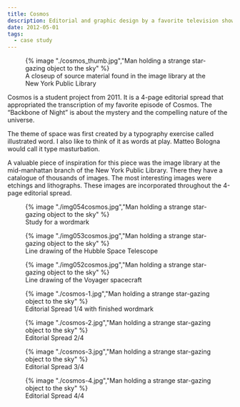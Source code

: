 ```yaml
---
title: Cosmos
description: Editorial and graphic design by a favorite television show
date: 2012-05-01
tags:
  - case study
---
```


<figure>
  {% image "./cosmos_thumb.jpg","Man holding a strange star-gazing object to the sky" %}
<figcaption>A closeup of source material found in the image library at the New York Public Library</figcaption>  
</figure>

Cosmos is a student project from 2011. It is a 4-page editorial spread that appropriated the transcription of my favorite episode of Cosmos. The “Backbone of Night” is about the mystery and the compelling nature of the universe.  

The theme of space was first created by a typography exercise called illustrated word. I also like to think of it as words at play. Matteo Bologna would call it type masturbation.

A valuable piece of inspiration for this piece was the image library at the mid-manhattan branch of the New York Public Library. There they have a catalogue of thousands of images. The most interesting images were etchings and lithographs. These images are incorporated throughout the 4-page editorial spread.

<figure>
  {% image "./img054cosmos.jpg","Man holding a strange star-gazing object to the sky" %}
<figcaption>Study for a wordmark</figcaption>  
</figure>
<figure>
  {% image "./img053cosmos.jpg","Man holding a strange star-gazing object to the sky" %}
<figcaption>Line drawing of the Hubble Space Telescope</figcaption>  
</figure>
<figure>
  {% image "./img052cosmos.jpg","Man holding a strange star-gazing object to the sky" %}
<figcaption>Line drawing of the Voyager spacecraft</figcaption>  
</figure>
<figure>
  {% image "./cosmos-1.jpg","Man holding a strange star-gazing object to the sky" %}
<figcaption>Editorial Spread 1/4 with finished wordmark</figcaption>  
</figure>
<figure>
  {% image "./cosmos-2.jpg","Man holding a strange star-gazing object to the sky" %}
<figcaption>Editorial Spread 2/4</figcaption>  
</figure>
<figure>
  {% image "./cosmos-3.jpg","Man holding a strange star-gazing object to the sky" %}
<figcaption>Editorial Spread 3/4</figcaption>  
</figure>
<figure>
  {% image "./cosmos-4.jpg","Man holding a strange star-gazing object to the sky" %}
<figcaption>Editorial Spread 4/4</figcaption>  
</figure>
